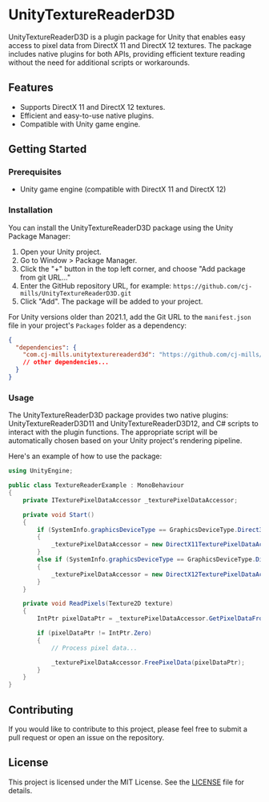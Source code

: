 # UnityTextureReaderD3D

UnityTextureReaderD3D is a plugin package for Unity that enables easy access to pixel data from DirectX 11 and DirectX 12 textures. The package includes native plugins for both APIs, providing efficient texture reading without the need for additional scripts or workarounds.

## Features

- Supports DirectX 11 and DirectX 12 textures.
- Efficient and easy-to-use native plugins.
- Compatible with Unity game engine.

## Getting Started

### Prerequisites

- Unity game engine (compatible with DirectX 11 and DirectX 12)

### Installation

You can install the UnityTextureReaderD3D package using the Unity Package Manager:

1. Open your Unity project.
2. Go to Window > Package Manager.
3. Click the "+" button in the top left corner, and choose "Add package from git URL..."
4. Enter the GitHub repository URL, for example: `https://github.com/cj-mills/UnityTextureReaderD3D.git`
5. Click "Add". The package will be added to your project.

For Unity versions older than 2021.1, add the Git URL to the `manifest.json` file in your project's `Packages` folder as a dependency:

```json
{
  "dependencies": {
    "com.cj-mills.unitytexturereaderd3d": "https://github.com/cj-mills/UnityTextureReaderD3D.git",
    // other dependencies...
  }
}
```



### Usage

The UnityTextureReaderD3D package provides two native plugins: UnityTextureReaderD3D11 and UnityTextureReaderD3D12, and C# scripts to interact with the plugin functions. The appropriate script will be automatically chosen based on your Unity project's rendering pipeline.

Here's an example of how to use the package:


```c#
using UnityEngine;

public class TextureReaderExample : MonoBehaviour
{
    private ITexturePixelDataAccessor _texturePixelDataAccessor;

    private void Start()
    {
        if (SystemInfo.graphicsDeviceType == GraphicsDeviceType.Direct3D11)
        {
            _texturePixelDataAccessor = new DirectX11TexturePixelDataAccessor();
        }
        else if (SystemInfo.graphicsDeviceType == GraphicsDeviceType.Direct3D12)
        {
            _texturePixelDataAccessor = new DirectX12TexturePixelDataAccessor();
        }
    }

    private void ReadPixels(Texture2D texture)
    {
        IntPtr pixelDataPtr = _texturePixelDataAccessor.GetPixelDataFromTexture(texture.GetNativeTexturePtr());

        if (pixelDataPtr != IntPtr.Zero)
        {
            // Process pixel data...

            _texturePixelDataAccessor.FreePixelData(pixelDataPtr);
        }
    }
}
```



## Contributing

If you would like to contribute to this project, please feel free to submit a pull request or open an issue on the repository.



## License

This project is licensed under the MIT License. See the [LICENSE](./LICENSE) file for details.
